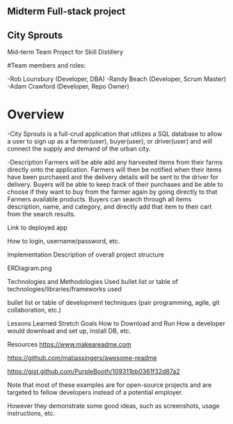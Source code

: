 ## Midterm Full-stack project


## City Sprouts
Mid-term Team Project for Skill Distillery

#Team members and roles:

-Rob Lounsbury (Developer, DBA)
-Randy Beach (Developer, Scrum Master)
-Adam Crawford (Developer, Repo Owner)
# Overview

-City Sprouts is a full-crud application that utilizes a SQL database to allow a user to sign up as a farmer(user), buyer(user), or driver(user) and will connect the supply and demand of the urban city.

-Description
Farmers will be able add any harvested items from their farms directly onto the application. Farmers will then be notified when their items have been purchased and the delivery details will be sent to the driver for delivery. Buyers will be able to keep track of their purchases and be able to choose if they want to buy from the farmer again by going directly to that Farmers available products. Buyers can search through all items description, name, and category, and directly add that item to their cart from the search results.



Link to deployed app

How to login, username/password, etc.

Implementation
Description of overall project structure

ERDiagram.png

Technologies and Methodologies Used
bullet list or table of technologies/libraries/frameworks used

bullet list or table of development techniques (pair programming, agile, git collaboration, etc.)

Lessons Learned
Stretch Goals
How to Download and Run
How a developer would download and set up, install DB, etc.

Resources
https://www.makeareadme.com

https://github.com/matiassingers/awesome-readme

https://gist.github.com/PurpleBooth/109311bb0361f32d87a2

Note that most of these examples are for open-source projects and are targeted to fellow developers instead of a potential employer.

However they demonstrate some good ideas, such as screenshots, usage instructions, etc.
